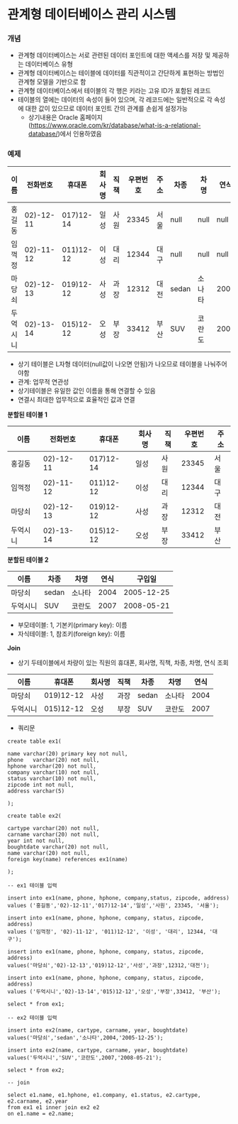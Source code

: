 # 관계형 데이터베이스 관리 시스템

### 개념

- 관계형 데이터베이스는 서로 관련된 데이터 포인트에 대한 액세스를 저장 및 제공하는 데이터베이스 유형
- 관계형 데이터베이스는 테이블에 데이터를 직관적이고 간단하게 표현하는 방법인 관계형 모델을 기반으로 함
-  관계형 데이터베이스에서 테이블의 각 행은 키라는 고유 ID가 포함된 레코드
- 테이블의 열에는 데이터의 속성이 들어 있으며, 각 레코드에는 일반적으로 각 속성에 대한 값이 있으므로 데이터 포인트 간의 관계를 손쉽게 설정가능
  - 상기내용은 Oracle 홈페이지(https://www.oracle.com/kr/database/what-is-a-relational-database/)에서 인용하였음

### 예제

| 이름     | 전화번호  | 휴대폰    | 회사명 | 직책 | 우편번호 | 주소 | 차종  | 차명   | 연식 | 구입일     |
| -------- | --------- | --------- | ------ | ---- | -------- | ---- | ----- | ------ | ---- | ---------- |
| 홍길동   | 02)-12-11 | 017)12-14 | 일성   | 사원 | 23345    | 서울 | null  | null   | null | null       |
| 임꺽정   | 02)-11-12 | 011)12-12 | 이성   | 대리 | 12344    | 대구 | null  | null   | null | null       |
| 마당쇠   | 02)-12-13 | 019)12-12 | 사성   | 과장 | 12312    | 대전 | sedan | 소나타 | 2004 | 2005-12-25 |
| 두억시니 | 02)-13-14 | 015)12-12 | 오성   | 부장 | 33412    | 부산 | SUV   | 코란도 | 2007 | 2008-05-21 |

- 상기 테이블은 L자형 데이터(null값이 나오면 안됨)가 나오므로 테이블을 나눠주어야함
- 관계: 업무적 연관성
- 상기테이블은 유일한 값인 이름을 통해 연결할 수 있음
- 연결시 최대한 업무적으로 효율적인 값과 연결

**분할된 테이블 1**

| 이름     | 전화번호  | 휴대폰    | 회사명 | 직책 | 우편번호 | 주소 |
| -------- | --------- | --------- | ------ | ---- | -------- | ---- |
| 홍길동   | 02)-12-11 | 017)12-14 | 일성   | 사원 | 23345    | 서울 |
| 임꺽정   | 02)-11-12 | 011)12-12 | 이성   | 대리 | 12344    | 대구 |
| 마당쇠   | 02)-12-13 | 019)12-12 | 사성   | 과장 | 12312    | 대전 |
| 두억시니 | 02)-13-14 | 015)12-12 | 오성   | 부장 | 33412    | 부산 |

**분할된 테이블 2**

| 이름     | 차종  | 차명   | 연식 | 구입일     |
| -------- | ----- | ------ | ---- | ---------- |
| 마당쇠   | sedan | 소나타 | 2004 | 2005-12-25 |
| 두억시니 | SUV   | 코란도 | 2007 | 2008-05-21 |

- 부모테이블: 1, 기본키(primary key): 이름
- 자식테이블: 1, 참조키(foreign key): 이름

**Join**

- 상기 두테이블에서 차량이 있는 직원의 휴대폰, 회사명, 직책, 차종, 차명, 연식 조회

| 이름     | 휴대폰    | 회사명 | 직책 | 차종  | 차명   | 연식 |
| -------- | --------- | ------ | ---- | ----- | ------ | ---- |
| 마당쇠   | 019)12-12 | 사성   | 과장 | sedan | 소나타 | 2004 |
| 두억시니 | 015)12-12 | 오성   | 부장 | SUV   | 코란도 | 2007 |

- 쿼리문

```mysql
create table ex1(

name varchar(20) primary key not null,
phone	varchar(20) not null,
hphone varchar(20) not null,
company varchar(10) not null,
status varchar(10) not null,
zipcode int not null,
address varchar(5)

);

create table ex2(

cartype varchar(20) not null,
carname varchar(20) not null,
year int not null,
boughtdate varchar(20) not null,
name varchar(20) not null,
foreign key(name) references ex1(name)

);

-- ex1 테이블 입력

insert into ex1(name, phone, hphone, company,status, zipcode, address)
values ('홍길동','02)-12-11','017)12-14','일성','사원', 23345, '서울');

insert into ex1(name, phone, hphone, company, status, zipcode, address)
values ('임꺽정', '02)-11-12', '011)12-12', '이성', '대리', 12344, '대구');

insert into ex1(name, phone, hphone, company, status, zipcode, address)
values('마당쇠','02)-12-13','019)12-12','사성','과장',12312,'대전');

insert into ex1(name, phone, hphone, company, status, zipcode, address)
values ('두억시니','02)-13-14','015)12-12','오성','부장',33412, '부산');

select * from ex1;

-- ex2 테이블 입력

insert into ex2(name, cartype, carname, year, boughtdate)
values('마당쇠','sedan','소나타',2004,'2005-12-25');

insert into ex2(name, cartype, carname, year, boughtdate)
values('두억시니','SUV','코란도',2007,'2008-05-21');

select * from ex2;

-- join

select e1.name, e1.hphone, e1.company, e1.status, e2.cartype, e2.carname, e2.year
from ex1 e1 inner join ex2 e2
on e1.name = e2.name;
```

